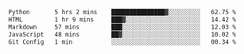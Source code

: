 <!--START_SECTION:waka-->

```txt
Python       5 hrs 2 mins    ███████████████▓░░░░░░░░░   62.75 %
HTML         1 hr 9 mins     ███▓░░░░░░░░░░░░░░░░░░░░░   14.42 %
Markdown     57 mins         ███░░░░░░░░░░░░░░░░░░░░░░   12.03 %
JavaScript   48 mins         ██▓░░░░░░░░░░░░░░░░░░░░░░   10.02 %
Git Config   1 min           ░░░░░░░░░░░░░░░░░░░░░░░░░   00.34 %
```

<!--END_SECTION:waka-->
